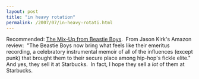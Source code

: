 ```yaml
---
layout: post
title: "in heavy rotation"
permalink: /2007/07/in-heavy-rotati.html
---
```


Recommended: [The Mix-Up from Beastie Boys](http://www.amazon.com/exec/obidos/ASIN/B000PY32CE/statingtheobviou/ref=nosim/).  From Jason Kirk's Amazon review:  "The Beastie Boys now bring what feels like their emeritus recording, a celebratory instrumental memoir of all of the influences (except punk) that brought them to their secure place among hip-hop's fickle elite."  And yes, they sell it at Starbucks.  In fact, I hope they sell a _lot_ of them at Starbucks.